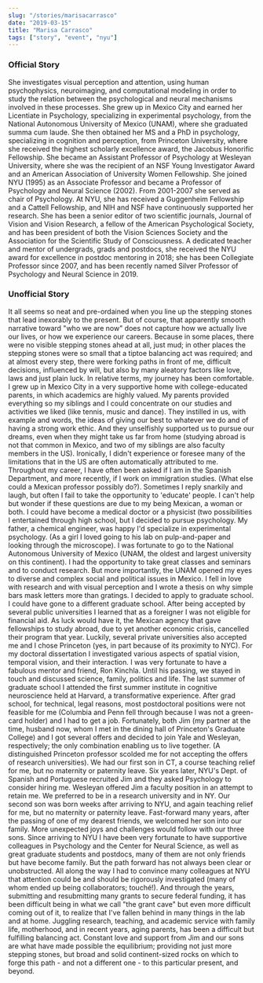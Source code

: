 ```yaml
---
slug: "/stories/marisacarrasco"
date: "2019-03-15"
title: "Marisa Carrasco"
tags: ["story", "event", "nyu"]
---
```

### Official Story
She investigates visual perception and attention, using human psychophysics, neuroimaging, and computational modeling in order to study the relation between the psychological and neural mechanisms involved in these processes. She grew up in Mexico City and earned her Licentiate in Psychology, specializing in experimental psychology, from the National Autonomous University of Mexico (UNAM), where she graduated summa cum laude. She then obtained her MS and a PhD in psychology, specializing in cognition and perception, from Princeton University, where she received the highest scholarly excellence award, the Jacobus Honorific Fellowship. She became an Assistant Professor of Psychology at Wesleyan University, where she was the recipient of an NSF Young Investigator Award and an American Association of University Women Fellowship. She joined NYU (1995) as an Associate Professor and became a Professor of Psychology and Neural Science (2002). From 2001-2007 she served as chair of Psychology. At NYU, she has received a Guggenheim Fellowship and a Cattell Fellowship, and NIH and NSF have continuously supported her research. She has been a senior editor of two scientific journals, Journal of Vision and Vision Research, a fellow of the American Psychological Society, and has been president of both the Vision Sciences Society and the Association for the Scientific Study of Consciousness. A dedicated teacher and mentor of undergrads, grads and postdocs, she received the NYU award for excellence in postdoc mentoring in 2018; she has been Collegiate Professor since 2007, and has been recently named Silver Professor of Psychology and Neural Science in 2019.

### Unofficial Story
It all seems so neat and pre-ordained when you line up the stepping stones that lead inexorably to the present. But of course, that apparently smooth narrative toward "who we are now" does not capture how we actually live our lives, or how we experience our careers. Because in some places, there were no visible stepping stones ahead at all, just mud; in other places the stepping stones were so small that a tiptoe balancing act was required; and at almost every step, there were forking paths in front of me, difficult decisions, influenced by will, but also by many aleatory factors like love, laws and just plain luck.
In relative terms, my journey has been comfortable. I grew up in Mexico City in a very supportive home with college-educated parents, in which academics are highly valued. My parents provided everything so my siblings and I could concentrate on our studies and activities we liked (like tennis, music and dance). They instilled in us, with example and words, the ideas of giving our best to whatever we do and of having a strong work ethic. And they unselfishly supported us to pursue our dreams, even when they might take us far from home (studying abroad is not that common in Mexico, and two of my siblings are also faculty members in the US). Ironically, I didn't experience or foresee many of the limitations that in the US are often automatically attributed to me. Throughout my career, I have often been asked if I am in the Spanish Department, and more recently, if I work on immigration studies. (What else could a Mexican professor possibly do?). Sometimes I reply snarkily and laugh, but often I fail to take the opportunity to 'educate' people. I can't help but wonder if these questions are due to my being Mexican, a woman or both.
I could have become a medical doctor or a physicist (two possibilities I entertained through high school, but I decided to pursue psychology. My father, a chemical engineer, was happy I'd specialize in experimental psychology. (As a girl I loved going to his lab on pulp-and-paper and looking through the microscope). I was fortunate to go to the National Autonomous University of Mexico (UNAM, the oldest and largest university on this continent). I had the opportunity to take great classes and seminars and to conduct research. But more importantly, the UNAM opened my eyes to diverse and complex social and political issues in Mexico. I fell in love with research and with visual perception and I wrote a thesis on why simple bars mask letters more than gratings. I decided to apply to graduate school.
I could have gone to a different graduate school. After being accepted by several public universities I learned that as a foreigner I was not eligible for financial aid. As luck would have it, the Mexican agency that gave fellowships to study abroad, due to yet another economic crisis, cancelled their program that year. Luckily, several private universities also accepted me and I chose Princeton (yes, in part because of its proximity to NYC). For my doctoral dissertation I investigated various aspects of spatial vision, temporal vision, and their interaction. I was very fortunate to have a fabulous mentor and friend, Ron Kinchla. Until his passing, we stayed in touch and discussed science, family, politics and life. The last summer of graduate school I attended the first summer institute in cognitive neuroscience held at Harvard, a transformative experience.
After grad school, for technical, legal reasons, most postdoctoral positions were not feasible for me (Columbia and Penn fell through because I was not a green-card holder) and I had to get a job. Fortunately, both Jim (my partner at the time, husband now, whom I met in the dining hall of Princeton's Graduate College) and I got several offers and decided to join Yale and Wesleyan, respectively; the only combination enabling us to live together. (A distinguished Princeton professor scolded me for not accepting the offers of research universities). We had our first son in CT, a course teaching relief for me, but no maternity or paternity leave. Six years later, NYU's Dept. of Spanish and Portuguese recruited Jim and they asked Psychology to consider hiring me. Wesleyan offered Jim a faculty position in an attempt to retain me. We preferred to be in a research university and in NY. Our second son was born weeks after arriving to NYU, and again teaching relief for me, but no maternity or paternity leave. Fast-forward many years, after the passing of one of my dearest friends, we welcomed her son into our family. More unexpected joys and challenges would follow with our three sons.
Since arriving to NYU I have been very fortunate to have supportive colleagues in Psychology and the Center for Neural Science, as well as great graduate students and postdocs, many of them are not only friends but have become family. But the path forward has not always been clear or unobstructed. All along the way I had to convince many colleagues at NYU that attention could be and should be rigorously investigated (many of whom ended up being collaborators; touché!). And through the years, submitting and resubmitting many grants to secure federal funding, it has been difficult being in what we call "the grant cave" but even more difficult coming out of it, to realize that I've fallen behind in many things in the lab and at home.
Juggling research, teaching, and academic service with family life, motherhood, and in recent years, aging parents, has been a difficult but fulfilling balancing act. Constant love and support from Jim and our sons are what have made possible the equilibrium; providing not just more stepping stones, but broad and solid continent-sized rocks on which to forge this path - and not a different one - to this particular present, and beyond.